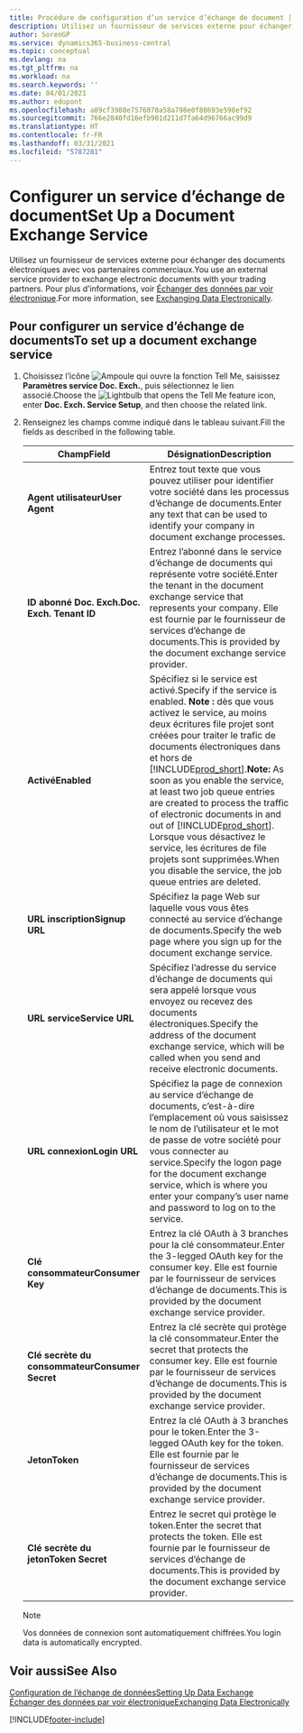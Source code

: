```yaml
---
title: Procédure de configuration d’un service d’échange de document | Microsoft Docs
description: Utilisez un fournisseur de services externe pour échanger des documents électroniques avec vos partenaires commerciaux.
author: SorenGP
ms.service: dynamics365-business-central
ms.topic: conceptual
ms.devlang: na
ms.tgt_pltfrm: na
ms.workload: na
ms.search.keywords: ''
ms.date: 04/01/2021
ms.author: edupont
ms.openlocfilehash: a89cf3988e7576070a58a798e0f88693e598ef92
ms.sourcegitcommit: 766e2840fd16efb901d211d7fa64d96766ac99d9
ms.translationtype: HT
ms.contentlocale: fr-FR
ms.lasthandoff: 03/31/2021
ms.locfileid: "5787281"
---
```

# <a name="set-up-a-document-exchange-service"></a><span data-ttu-id="fc726-103">Configurer un service d’échange de document</span><span class="sxs-lookup"><span data-stu-id="fc726-103">Set Up a Document Exchange Service</span></span>
<span data-ttu-id="fc726-104">Utilisez un fournisseur de services externe pour échanger des documents électroniques avec vos partenaires commerciaux.</span><span class="sxs-lookup"><span data-stu-id="fc726-104">You use an external service provider to exchange electronic documents with your trading partners.</span></span> <span data-ttu-id="fc726-105">Pour plus d’informations, voir [Échanger des données par voir électronique](across-data-exchange.md).</span><span class="sxs-lookup"><span data-stu-id="fc726-105">For more information, see [Exchanging Data Electronically](across-data-exchange.md).</span></span>  

## <a name="to-set-up-a-document-exchange-service"></a><span data-ttu-id="fc726-106">Pour configurer un service d’échange de documents</span><span class="sxs-lookup"><span data-stu-id="fc726-106">To set up a document exchange service</span></span>  
1. <span data-ttu-id="fc726-107">Choisissez l’icône ![Ampoule qui ouvre la fonction Tell Me](media/ui-search/search_small.png "Dites-moi ce que vous voulez faire"), saisissez **Paramètres service Doc. Exch.**, puis sélectionnez le lien associé.</span><span class="sxs-lookup"><span data-stu-id="fc726-107">Choose the ![Lightbulb that opens the Tell Me feature](media/ui-search/search_small.png "Tell me what you want to do") icon, enter **Doc. Exch. Service Setup**, and then choose the related link.</span></span>  
2. <span data-ttu-id="fc726-108">Renseignez les champs comme indiqué dans le tableau suivant.</span><span class="sxs-lookup"><span data-stu-id="fc726-108">Fill the fields as described in the following table.</span></span>  

    |<span data-ttu-id="fc726-109">Champ</span><span class="sxs-lookup"><span data-stu-id="fc726-109">Field</span></span>|<span data-ttu-id="fc726-110">Désignation</span><span class="sxs-lookup"><span data-stu-id="fc726-110">Description</span></span>|  
    |---------------------------------|---------------------------------------|  
    |<span data-ttu-id="fc726-111">**Agent utilisateur**</span><span class="sxs-lookup"><span data-stu-id="fc726-111">**User Agent**</span></span>|<span data-ttu-id="fc726-112">Entrez tout texte que vous pouvez utiliser pour identifier votre société dans les processus d’échange de documents.</span><span class="sxs-lookup"><span data-stu-id="fc726-112">Enter any text that can be used to identify your company in document exchange processes.</span></span>|  
    |<span data-ttu-id="fc726-113">**ID abonné Doc. Exch.**</span><span class="sxs-lookup"><span data-stu-id="fc726-113">**Doc. Exch. Tenant ID**</span></span>|<span data-ttu-id="fc726-114">Entrez l’abonné dans le service d’échange de documents qui représente votre société.</span><span class="sxs-lookup"><span data-stu-id="fc726-114">Enter the tenant in the document exchange service that represents your company.</span></span> <span data-ttu-id="fc726-115">Elle est fournie par le fournisseur de services d’échange de documents.</span><span class="sxs-lookup"><span data-stu-id="fc726-115">This is provided by the document exchange service provider.</span></span>|  
    |<span data-ttu-id="fc726-116">**Activé**</span><span class="sxs-lookup"><span data-stu-id="fc726-116">**Enabled**</span></span>|<span data-ttu-id="fc726-117">Spécifiez si le service est activé.</span><span class="sxs-lookup"><span data-stu-id="fc726-117">Specify if the service is enabled.</span></span> <span data-ttu-id="fc726-118">**Note :** dès que vous activez le service, au moins deux écritures file projet sont créées pour traiter le trafic de documents électroniques dans et hors de [!INCLUDE[prod_short](includes/prod_short.md)].</span><span class="sxs-lookup"><span data-stu-id="fc726-118">**Note:**  As soon as you enable the service, at least two job queue entries are created to process the traffic of electronic documents in and out of [!INCLUDE[prod_short](includes/prod_short.md)].</span></span> <span data-ttu-id="fc726-119">Lorsque vous désactivez le service, les écritures de file projets sont supprimées.</span><span class="sxs-lookup"><span data-stu-id="fc726-119">When you disable the service, the job queue entries are deleted.</span></span>|  
    |<span data-ttu-id="fc726-120">**URL inscription**</span><span class="sxs-lookup"><span data-stu-id="fc726-120">**Signup URL**</span></span>|<span data-ttu-id="fc726-121">Spécifiez la page Web sur laquelle vous vous êtes connecté au service d’échange de documents.</span><span class="sxs-lookup"><span data-stu-id="fc726-121">Specify the web page where you sign up for the document exchange service.</span></span>|  
    |<span data-ttu-id="fc726-122">**URL service**</span><span class="sxs-lookup"><span data-stu-id="fc726-122">**Service URL**</span></span>|<span data-ttu-id="fc726-123">Spécifiez l’adresse du service d’échange de documents qui sera appelé lorsque vous envoyez ou recevez des documents électroniques.</span><span class="sxs-lookup"><span data-stu-id="fc726-123">Specify the address of the document exchange service, which will be called when you send and receive electronic documents.</span></span>|  
    |<span data-ttu-id="fc726-124">**URL connexion**</span><span class="sxs-lookup"><span data-stu-id="fc726-124">**Login URL**</span></span>|<span data-ttu-id="fc726-125">Spécifiez la page de connexion au service d’échange de documents, c’est-à-dire l’emplacement où vous saisissez le nom de l’utilisateur et le mot de passe de votre société pour vous connecter au service.</span><span class="sxs-lookup"><span data-stu-id="fc726-125">Specify the logon page for the document exchange service, which is where you enter your company’s user name and password to log on to the service.</span></span>|  
    |<span data-ttu-id="fc726-126">**Clé consommateur**</span><span class="sxs-lookup"><span data-stu-id="fc726-126">**Consumer Key**</span></span>|<span data-ttu-id="fc726-127">Entrez la clé OAuth à 3 branches pour la clé consommateur.</span><span class="sxs-lookup"><span data-stu-id="fc726-127">Enter the 3-legged OAuth key for the consumer key.</span></span> <span data-ttu-id="fc726-128">Elle est fournie par le fournisseur de services d’échange de documents.</span><span class="sxs-lookup"><span data-stu-id="fc726-128">This is provided by the document exchange service provider.</span></span>|  
    |<span data-ttu-id="fc726-129">**Clé secrète du consommateur**</span><span class="sxs-lookup"><span data-stu-id="fc726-129">**Consumer Secret**</span></span>|<span data-ttu-id="fc726-130">Entrez la clé secrète qui protège la clé consommateur.</span><span class="sxs-lookup"><span data-stu-id="fc726-130">Enter the secret that protects the consumer key.</span></span> <span data-ttu-id="fc726-131">Elle est fournie par le fournisseur de services d’échange de documents.</span><span class="sxs-lookup"><span data-stu-id="fc726-131">This is provided by the document exchange service provider.</span></span>|  
    |<span data-ttu-id="fc726-132">**Jeton**</span><span class="sxs-lookup"><span data-stu-id="fc726-132">**Token**</span></span>|<span data-ttu-id="fc726-133">Entrez la clé OAuth à 3 branches pour le token.</span><span class="sxs-lookup"><span data-stu-id="fc726-133">Enter the 3-legged OAuth key for the token.</span></span> <span data-ttu-id="fc726-134">Elle est fournie par le fournisseur de services d’échange de documents.</span><span class="sxs-lookup"><span data-stu-id="fc726-134">This is provided by the document exchange service provider.</span></span>|  
    |<span data-ttu-id="fc726-135">**Clé secrète du jeton**</span><span class="sxs-lookup"><span data-stu-id="fc726-135">**Token Secret**</span></span>|<span data-ttu-id="fc726-136">Entrez le secret qui protège le token.</span><span class="sxs-lookup"><span data-stu-id="fc726-136">Enter the secret that protects the token.</span></span> <span data-ttu-id="fc726-137">Elle est fournie par le fournisseur de services d’échange de documents.</span><span class="sxs-lookup"><span data-stu-id="fc726-137">This is provided by the document exchange service provider.</span></span>|  

    > [!NOTE]  
    > <span data-ttu-id="fc726-138">Vos données de connexion sont automatiquement chiffrées.</span><span class="sxs-lookup"><span data-stu-id="fc726-138">You login data is automatically encrypted.</span></span>

## <a name="see-also"></a><span data-ttu-id="fc726-139">Voir aussi</span><span class="sxs-lookup"><span data-stu-id="fc726-139">See Also</span></span>  
[<span data-ttu-id="fc726-140">Configuration de l’échange de données</span><span class="sxs-lookup"><span data-stu-id="fc726-140">Setting Up Data Exchange</span></span>](across-set-up-data-exchange.md)  
[<span data-ttu-id="fc726-141">Échanger des données par voir électronique</span><span class="sxs-lookup"><span data-stu-id="fc726-141">Exchanging Data Electronically</span></span>](across-data-exchange.md)


[!INCLUDE[footer-include](includes/footer-banner.md)]